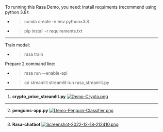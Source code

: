 To running this Rasa Demo, you need:
Install requiments (recommend using python 3.8):
* > conda create -n env python=3.8
* > pip install -r requirements.txt
----------------------
Train model:
* > rasa train

Prepare 2 command line:
* > rasa run --enable-api
* > cd streamlit
  > streamlit run rasa_streamlit.py
--------------------------
1. **crypto_price_streamlit.py**
[![Demo-Crypto.png](https://i.postimg.cc/MKnwcdY9/Demo-Crypto.png)](https://postimg.cc/BXfkk5kF)
--------------------------
2. **penguins-app.py**
[![Demo-Penguin-Classifier.png](https://i.postimg.cc/pr9Sd1t8/Demo-Penguin-Classifier.png)](https://postimg.cc/Pvjy3yJr)
--------------------------
3. **Rasa-chatbot**
[![Screenshot-2022-12-18-212410.png](https://i.postimg.cc/d0nc9jHX/Screenshot-2022-12-18-212410.png)](https://postimg.cc/1ggdmwZc)
